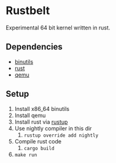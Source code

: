 # Rustbelt
Experimental 64 bit kernel written in rust.

## Dependencies
- [binutils](https://www.gnu.org/software/binutils/)
- [rust](https://www.rust-lang.org/)
- [qemu](https://www.qemu.org/)

## Setup
1. Install x86_64 binutils
2. Install qemu
3. Install rust via [rustup](https://www.rustup.rs/)
4. Use nightly compiler in this dir
    1. `rustup override add nightly`
5. Compile rust code
    1. `cargo build`
6. `make run`
